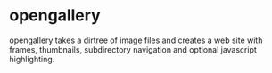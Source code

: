 # opengallery
opengallery takes a dirtree of image files and creates a web site with frames, thumbnails, subdirectory navigation and optional javascript highlighting.
